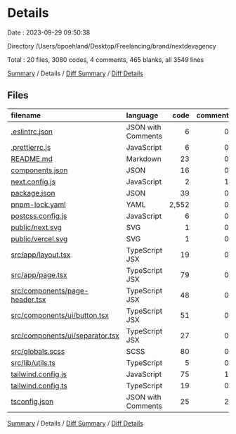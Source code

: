 # Details

Date : 2023-09-29 09:50:38

Directory /Users/bpoehland/Desktop/Freelancing/brand/nextdevagency

Total : 20 files,  3080 codes, 4 comments, 465 blanks, all 3549 lines

[Summary](results.md) / Details / [Diff Summary](diff.md) / [Diff Details](diff-details.md)

## Files
| filename | language | code | comment | blank | total |
| :--- | :--- | ---: | ---: | ---: | ---: |
| [.eslintrc.json](/.eslintrc.json) | JSON with Comments | 6 | 0 | 0 | 6 |
| [.prettierrc.js](/.prettierrc.js) | JavaScript | 6 | 0 | 1 | 7 |
| [README.md](/README.md) | Markdown | 23 | 0 | 14 | 37 |
| [components.json](/components.json) | JSON | 16 | 0 | 0 | 16 |
| [next.config.js](/next.config.js) | JavaScript | 2 | 1 | 2 | 5 |
| [package.json](/package.json) | JSON | 39 | 0 | 1 | 40 |
| [pnpm-lock.yaml](/pnpm-lock.yaml) | YAML | 2,552 | 0 | 391 | 2,943 |
| [postcss.config.js](/postcss.config.js) | JavaScript | 6 | 0 | 1 | 7 |
| [public/next.svg](/public/next.svg) | SVG | 1 | 0 | 0 | 1 |
| [public/vercel.svg](/public/vercel.svg) | SVG | 1 | 0 | 0 | 1 |
| [src/app/layout.tsx](/src/app/layout.tsx) | TypeScript JSX | 19 | 0 | 4 | 23 |
| [src/app/page.tsx](/src/app/page.tsx) | TypeScript JSX | 79 | 0 | 2 | 81 |
| [src/components/page-header.tsx](/src/components/page-header.tsx) | TypeScript JSX | 48 | 0 | 6 | 54 |
| [src/components/ui/button.tsx](/src/components/ui/button.tsx) | TypeScript JSX | 51 | 0 | 6 | 57 |
| [src/components/ui/separator.tsx](/src/components/ui/separator.tsx) | TypeScript JSX | 27 | 0 | 5 | 32 |
| [src/globals.scss](/src/globals.scss) | SCSS | 80 | 0 | 27 | 107 |
| [src/lib/utils.ts](/src/lib/utils.ts) | TypeScript | 5 | 0 | 2 | 7 |
| [tailwind.config.js](/tailwind.config.js) | JavaScript | 75 | 1 | 0 | 76 |
| [tailwind.config.ts](/tailwind.config.ts) | TypeScript | 19 | 0 | 2 | 21 |
| [tsconfig.json](/tsconfig.json) | JSON with Comments | 25 | 2 | 1 | 28 |

[Summary](results.md) / Details / [Diff Summary](diff.md) / [Diff Details](diff-details.md)